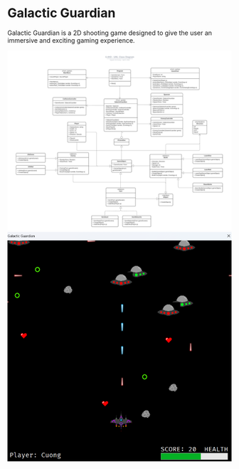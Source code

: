 # Galactic Guardian

Galactic Guardian is a 2D shooting game designed to give the user an immersive and exciting gaming experience.

<!-- images -->
![image](media/1.jpeg)
![image](media/2.png)